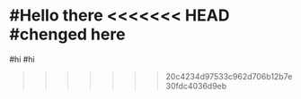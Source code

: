 #Hello there
<<<<<<< HEAD
#chenged here
=======
#hi
#hi
>>>>>>> 20c4234d97533c962d706b12b7e30fdc4036d9eb
